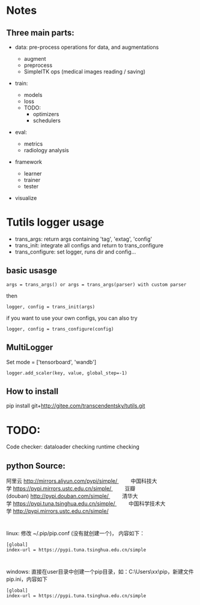 # Notes

## Three main parts:
- data: pre-process operations for data, and augmentations
    - augment
    - preprocess
    - SimpleITK ops (medical images reading / saving)
- train:
    - models
    - loss
    - TODO:
        - optimizers
        - schedulers
- eval:
    - metrics
    - radiology analysis

- framework
    - learner
    - trainer
    - tester
    
- visualize

# Tutils logger usage
- trans_args: return args containing 'tag', 'extag', 'config'
- trans_init: integrate all configs and return to trans_configure
- trans_configure: set logger, runs dir and config...

## basic usasge
```
args = trans_args() or args = trans_args(parser) with custom parser
```
then
```
logger, config = trans_init(args)
```
if you want to use your own configs, you can also try
```
logger, config = trans_configure(config)
```

## MultiLogger 
Set mode = ['tensorboard', 'wandb']
```
logger.add_scaler(key, value, global_step=-1)
```


## How to install
pip install git+http://gitee.com/transcendentsky/tutils.git

#
# TODO:
Code checker: 
    dataloader checking
    runtime checking
    












## python Source:

阿里云 http://mirrors.aliyun.com/pypi/simple/ 
  中国科技大学 https://pypi.mirrors.ustc.edu.cn/simple/ 
  豆瓣(douban) http://pypi.douban.com/simple/ 
  清华大学 https://pypi.tuna.tsinghua.edu.cn/simple/ 
  中国科学技术大学 http://pypi.mirrors.ustc.edu.cn/simple/

#
linux: 
修改 ~/.pip/pip.conf (没有就创建一个)， 内容如下：
```
[global]
index-url = https://pypi.tuna.tsinghua.edu.cn/simple
```

#
windows: 
直接在user目录中创建一个pip目录，如：C:\Users\xx\pip，新建文件pip.ini，内容如下
```
[global]
index-url = https://pypi.tuna.tsinghua.edu.cn/simple
```